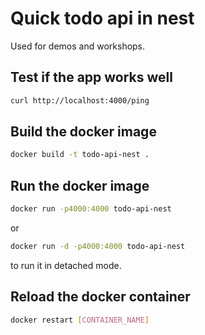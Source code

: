 # Quick todo api in nest

Used for demos and workshops.

## Test if the app works well

```bash
curl http://localhost:4000/ping
```

## Build the docker image

```bash
docker build -t todo-api-nest . 
```

## Run the docker image

```bash
docker run -p4000:4000 todo-api-nest
```

or

```bash
docker run -d -p4000:4000 todo-api-nest
```

to run it in detached mode.

## Reload the docker container

```bash
docker restart [CONTAINER_NAME]
```
